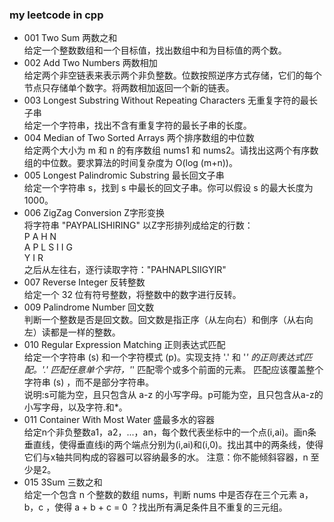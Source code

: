 ### my leetcode in cpp

* 001 Two Sum 两数之和  
给定一个整数数组和一个目标值，找出数组中和为目标值的两个数。
* 002 Add Two Numbers 两数相加  
给定两个非空链表来表示两个非负整数。位数按照逆序方式存储，它们的每个节点只存储单个数字。将两数相加返回一个新的链表。
* 003 Longest Substring Without Repeating Characters 无重复字符的最长子串  
给定一个字符串，找出不含有重复字符的最长子串的长度。
* 004 Median of Two Sorted Arrays 两个排序数组的中位数  
给定两个大小为 m 和 n 的有序数组 nums1 和 nums2。请找出这两个有序数组的中位数。要求算法的时间复杂度为 O(log (m+n))。
* 005 Longest Palindromic Substring 最长回文子串  
给定一个字符串 s，找到 s 中最长的回文子串。你可以假设 s 的最大长度为1000。
* 006 ZigZag Conversion Z字形变换  
将字符串 "PAYPALISHIRING" 以Z字形排列成给定的行数：  
P   A   H   N  
A P L S I I G  
Y   I   R  
之后从左往右，逐行读取字符："PAHNAPLSIIGYIR"
* 007 Reverse Integer 反转整数  
给定一个 32 位有符号整数，将整数中的数字进行反转。
* 009 Palindrome Number 回文数  
判断一个整数是否是回文数。回文数是指正序（从左向右）和倒序（从右向左）读都是一样的整数。
* 010 Regular Expression Matching 正则表达式匹配  
给定一个字符串 (s) 和一个字符模式 (p)。实现支持 '.' 和 '*' 的正则表达式匹配。'.' 匹配任意单个字符，'*' 匹配零个或多个前面的元素。
匹配应该覆盖整个字符串 (s) ，而不是部分字符串。  
说明:s可能为空，且只包含从 a-z 的小写字母。p可能为空，且只包含从a-z的小写字母，以及字符.和*。
* 011 Container With Most Water 盛最多水的容器  
给定n个非负整数a1，a2，...，an，每个数代表坐标中的一个点(i,ai)。画n条垂直线，使得垂直线i的两个端点分别为(i,ai)和(i,0)。找出其中的两条线，使得它们与x轴共同构成的容器可以容纳最多的水。
注意：你不能倾斜容器，n 至少是2。
* 015 3Sum 三数之和  
给定一个包含 n 个整数的数组 nums，判断 nums 中是否存在三个元素 a，b，c ，使得 a + b + c = 0 ？找出所有满足条件且不重复的三元组。